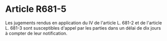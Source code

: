 # Article R681-5

<p>Les jugements rendus en application du IV de l'article L. 681-2 et de l'article L. 681-3 sont susceptibles d'appel par les parties dans un délai de dix jours à compter de leur notification.</p>